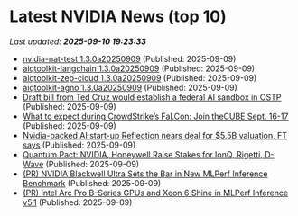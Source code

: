 # Latest NVIDIA News (top 10)
_Last updated: **2025-09-10 19:23:33**_

- [nvidia-nat-test 1.3.0a20250909](https://pypi.org/project/nvidia-nat-test/1.3.0a20250909/) (Published: 2025-09-09)
- [aiqtoolkit-langchain 1.3.0a20250909](https://pypi.org/project/aiqtoolkit-langchain/1.3.0a20250909/) (Published: 2025-09-09)
- [aiqtoolkit-zep-cloud 1.3.0a20250909](https://pypi.org/project/aiqtoolkit-zep-cloud/1.3.0a20250909/) (Published: 2025-09-09)
- [aiqtoolkit-agno 1.3.0a20250909](https://pypi.org/project/aiqtoolkit-agno/1.3.0a20250909/) (Published: 2025-09-09)
- [Draft bill from Ted Cruz would establish a federal AI sandbox in OSTP](https://www.nextgov.com/artificial-intelligence/2025/09/draft-bill-ted-cruz-would-establish-federal-ai-sandbox-ostp/407990/) (Published: 2025-09-09)
- [What to expect during CrowdStrike’s Fal.Con: Join theCUBE Sept. 16-17](https://siliconangle.com/2025/09/09/crowdstrike-fal-con-join-thecube-enterprise-security-crowdstrikefalcon/) (Published: 2025-09-09)
- [Nvidia-backed AI start-up Reflection nears deal for $5.5B valuation, FT says](https://thefly.com/permalinks/entry.php/id4195482/NVDA-Nvidiabacked-AI-startup-Reflection-nears-deal-for-B-valuation-FT-says) (Published: 2025-09-09)
- [Quantum Pact: NVIDIA, Honeywell Raise Stakes for IonQ, Rigetti, D-Wave](https://finance.yahoo.com/news/quantum-pact-nvidia-honeywell-raise-190000357.html) (Published: 2025-09-09)
- [(PR) NVIDIA Blackwell Ultra Sets the Bar in New MLPerf Inference Benchmark](https://www.techpowerup.com/340827/nvidia-blackwell-ultra-sets-the-bar-in-new-mlperf-inference-benchmark) (Published: 2025-09-09)
- [(PR) Intel Arc Pro B-Series GPUs and Xeon 6 Shine in MLPerf Inference v5.1](https://www.techpowerup.com/340826/intel-arc-pro-b-series-gpus-and-xeon-6-shine-in-mlperf-inference-v5-1) (Published: 2025-09-09)
